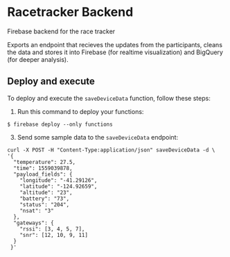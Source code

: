 # Racetracker Backend
Firebase backend for the race tracker

Exports an endpoint that recieves the updates from the participants, cleans the data and stores it into Firebase (for realtime visualization) and BigQuery (for deeper analysis). 

## Deploy and execute
To deploy and execute the `saveDeviceData` function, follow these steps:

1. Run this command to deploy your functions:
```
$ firebase deploy --only functions
```

3. Send some sample data to the `saveDeviceData` endpoint:
```
curl -X POST -H "Content-Type:application/json" saveDeviceData -d \
'{
  "temperature": 27.5,
  "time": 1559039878,
  "payload_fields": {
    "longitude": "-41.29126",
    "latitude": "-124.92659",
    "altitude": "23",
    "battery": "73",
    "status": "204",
    "nsat": "3"
  },
  "gateways": {
    "rssi": [3, 4, 5, 7],
    "snr": [12, 10, 9, 11]
  }
 }'
```
